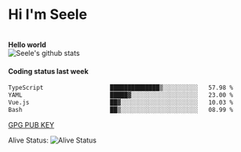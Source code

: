 <h1>Hi I'm Seele</h1>
<br>
<b> Hello world</b>
<br>
<img src="https://github-readme-stats-eight-jade.vercel.app/api?username=Seele0oO&show_icons=true&icon_color=0366d6&bg_color=ffffff&hide_title=true&hide=contribs&include_all_commits=true" alt="Seele's github stats"/>
<br>

<h4>Coding status last week </h4>

<!--START_SECTION:waka-->

```txt
TypeScript                   ██████████████▒░░░░░░░░░░   57.98 %
YAML                         █████▓░░░░░░░░░░░░░░░░░░░   23.00 %
Vue.js                       ██▓░░░░░░░░░░░░░░░░░░░░░░   10.03 %
Bash                         ██▒░░░░░░░░░░░░░░░░░░░░░░   08.99 %
```

<!--END_SECTION:waka-->



[GPG PUB KEY](https://keys.openpgp.org/vks/v1/by-fingerprint/3FCE91BF5B9666B55B67213C4C57B7824A5B6680)

Alive Status: ![Alive Status](	https://hc.dvd.moe/badge/60bc779b-9835-415f-9cb9-15fd9d/ZsLaAAbE.svg)
